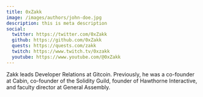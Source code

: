 ```yaml
---
title: 0xZakk
image: /images/authors/john-doe.jpg
description: this is meta description
social:
  twitter: https://twitter.com/0xZakk
  github: https://github.com/0xZakk
  quests: https://quests.com/zakk
  twitch: https://www.twitch.tv/0xzakk
  youtube: https://www.youtube.com/@0xZakk
---
```


Zakk leads Developer Relations at Gitcoin. Previously, he was a co-founder at
Cabin, co-founder of the Solidity Guild, founder of Hawthorne Interactive, and
faculty director at General Assembly.
